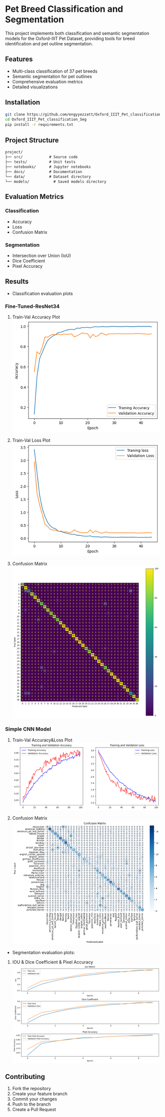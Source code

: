 # Pet Breed Classification and Segmentation

This project implements both classification and semantic segmentation models for the Oxford-IIIT Pet Dataset, providing tools for breed identification and pet outline segmentation.

## Features

- Multi-class classification of 37 pet breeds
- Semantic segmentation for pet outlines
- Comprehensive evaluation metrics
- Detailed visualizations

## Installation

```bash
git clone https://github.com/engyyezzatt/Oxford_IIIT_Pet_classification_Seg.git
cd Oxford_IIIT_Pet_classification_Seg
pip install -r requirements.txt
```

## Project Structure

```
project/
├── src/            # Source code
├── tests/          # Unit tests
├── notebooks/      # Jupyter notebooks
├── docs/           # Documentation
└── data/           # Dataset directory
└── models/           # Saved models directory
```

## Evaluation Metrics

### Classification
- Accuracy
- Loss
- Confusion Matrix

### Segmentation
- Intersection over Union (IoU)
- Dice Coefficient
- Pixel Accuracy

## Results

- Classification evaluation plots 
### Fine-Tuned-ResNet34
1. Train-Val Accuracy Plot 
![acc plot](plots/Resnet_classification_acc.png)

2. Train-Val Loss Plot 
![loss plot](plots/Resnet_Classification_loss.png)

3. Confusion Matrix 
![Confusion Matrix plot](plots/Resnet_classification_conf.png)


### Simple CNN Model 
1. Train-Val Accuracy&Loss Plot 
![Accuracy&Loss plot](plots/CNN_classification_acc_loss.png)

2. Confusion Matrix 
![Confusion Matrix plot](plots/CNN_classification_conf.png)


- Segmentation evaluation plots: 
1. IOU & Dice Coefficient & Pixel Accuracy
![evaluation plots](plots/Seg_evaluation_plots.png)



## Contributing

1. Fork the repository
2. Create your feature branch
3. Commit your changes
4. Push to the branch
5. Create a Pull Request
